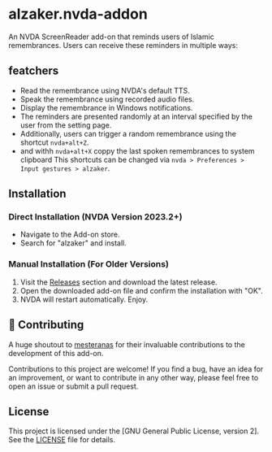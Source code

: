 # alzaker.nvda-addon 

An NVDA ScreenReader add-on that reminds users of Islamic remembrances. Users can receive these reminders in multiple ways:

## featchers

- Read the remembrance using NVDA's default TTS.
- Speak the remembrance using recorded audio files.
- Display the remembrance in Windows notifications.
- The reminders are presented randomly at an interval specified by the user from the setting page. 
- Additionally, users can trigger a random remembrance using the shortcut `nvda+alt+Z`. 
- and withh `nvda+alt+X` coppy the last spoken remembrances  to  system clipboard
  This shortcuts can be changed via `nvda > Preferences > Input gestures > alzaker`.


## Installation

### Direct Installation (NVDA Version 2023.2+)

- Navigate to the Add-on store.
- Search for "alzaker" and install.

### Manual Installation (For Older Versions)

1. Visit the [Releases](https://github.com/ahmedthebest31/alzaker.nvda-addon/releases/) section and download the latest release.
2. Open the downloaded add-on file and confirm the installation with "OK".
3. NVDA will restart automatically. Enjoy.

## 🤝 Contributing

A huge shoutout to [mesteranas](https://github.com/mesteranas/) for their invaluable contributions to the development of this add-on.

Contributions to this project are welcome! If you find a bug, have an idea for an improvement, or want to contribute in any other way, please feel free to open an issue or submit a pull request.

## License

This project is licensed under the [GNU General Public License, version 2]. See the [LICENSE](LICENSE) file for details.
